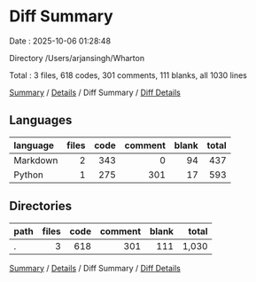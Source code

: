 # Diff Summary

Date : 2025-10-06 01:28:48

Directory /Users/arjansingh/Wharton

Total : 3 files,  618 codes, 301 comments, 111 blanks, all 1030 lines

[Summary](results.md) / [Details](details.md) / Diff Summary / [Diff Details](diff-details.md)

## Languages
| language | files | code | comment | blank | total |
| :--- | ---: | ---: | ---: | ---: | ---: |
| Markdown | 2 | 343 | 0 | 94 | 437 |
| Python | 1 | 275 | 301 | 17 | 593 |

## Directories
| path | files | code | comment | blank | total |
| :--- | ---: | ---: | ---: | ---: | ---: |
| . | 3 | 618 | 301 | 111 | 1,030 |

[Summary](results.md) / [Details](details.md) / Diff Summary / [Diff Details](diff-details.md)